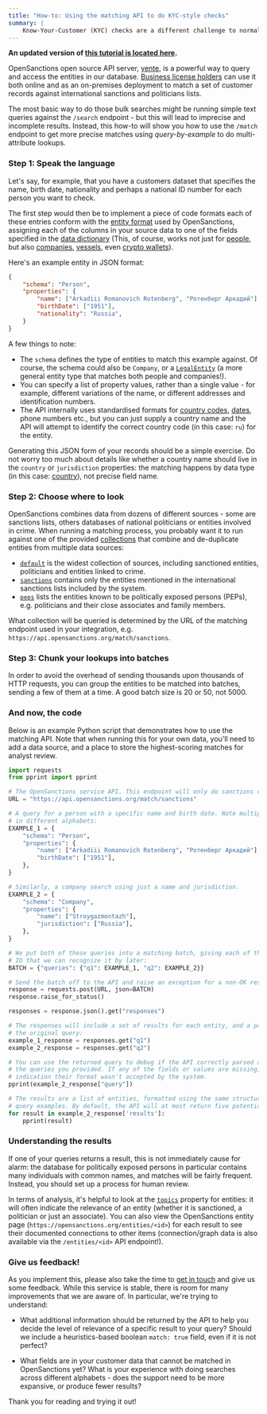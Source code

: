```yaml
---
title: "How-to: Using the matching API to do KYC-style checks"
summary: |
    Know-Your-Customer (KYC) checks are a different challenge to normal text searches: your query is supposed to describe a person or company in some detail to allow the OpenSanctions API to check if that entity (or a similar one) is flagged.
---
```


**An updated version of [this tutorial is located here](/docs/api/matching/).**

OpenSanctions open source API server, [yente](/docs/yente/), is a powerful way to query and access the entities in our database. [Business license holders](/licensing) can use it both online and as an on-premises deployment to match a set of customer records against international sanctions and politicians lists.

The most basic way to do those bulk searches might be running simple text queries against the `/search` endpoint - but this will lead to imprecise and incomplete results. Instead, this how-to will show you how to use the `/match` endpoint to get more precise matches using *query-by-example* to do multi-attribute lookups.

### Step 1: Speak the language

Let's say, for example, that you have a customers dataset that specifies the name, birth date, nationality and perhaps a national ID number for each person you want to check. 

The first step would then be to implement a piece of code formats each of these entries conform with the [entity format](/docs/entities/) used by OpenSanctions, assigning each of the columns in your source data to one of the fields specified in the [data dictionary](/reference) (This, of course, works not just for [people](/reference/#schema.Person), but also [companies](/reference/#schema.Company), [vessels](/reference/#schema.Vessel), even [crypto wallets](/reference/#schema.CryptoWallet)).

Here's an example entity in JSON format:

```json
{
    "schema": "Person",
    "properties": {
        "name": ["Arkadiii Romanovich Rotenberg", "Ротенберг Аркадий"],
        "birthDate": ["1951"],
        "nationality": "Russia",
    }
}
```

A few things to note:

* The `schema` defines the type of entities to match this example against. Of course, the schema could also be `Company`, or a [`LegalEntity`](/reference/#schema.LegalEntity) (a more general entity type that matches both people and companies!).
* You can specify a list of property values, rather than a single value - for example, different variations of the name, or different addresses and identification numbers.
* The API internally uses standardised formats for [country codes](/reference#type.country), [dates](/reference#type.date), phone numbers etc., but you can just supply a country name and the API will attempt to identify the correct country code (in this case: `ru`) for the entity.

Generating this JSON form of your records should be a simple exercise. Do not worry too much about details like whether a country name should live in the `country` or `jurisdiction` properties: the matching happens by data type (in this case: [country](/reference#type.country)), not precise field name.

### Step 2: Choose where to look

OpenSanctions combines data from dozens of different sources - some are sanctions lists, others databases of national politicians or entities involved in crime. When running a matching process, you probably want it to run against one of the provided [collections](/datasets) that combine and de-duplicate entities from multiple data sources:

* [`default`](/datasets/default/) is the widest collection of sources, including sanctioned entities, politicians and entities linked to crime.
* [`sanctions`](/datasets/sanctions/) contains only the entities mentioned in the international sanctions lists included by the system.
* [`peps`](/datasets/peps/) lists the entities known to be politically exposed persons (PEPs), e.g. politicians and their close associates and family members.

What collection will be queried is determined by the URL of the matching endpoint used in your integration, e.g. `https://api.opensanctions.org/match/sanctions`.

### Step 3: Chunk your lookups into batches

In order to avoid the overhead of sending thousands upon thousands of HTTP requests, you can group the entities to be matched into batches, sending a few of them at a time. A good batch size is 20 or 50, not 5000. 

### And now, the code

Below is an example Python script that demonstrates how to use the matching API. Note that when running this for your own data, you'll need to add a data source, and a place to store the highest-scoring matches for analyst review.

```python
import requests
from pprint import pprint

# The OpenSanctions service API. This endpoint will only do sanctions checks.
URL = "https://api.opensanctions.org/match/sanctions"

# A query for a person with a specific name and birth date. Note multiple names given 
# in different alphabets:
EXAMPLE_1 = {
    "schema": "Person",
    "properties": {
        "name": ["Arkadiii Romanovich Rotenberg", "Ротенберг Аркадий"],
        "birthDate": ["1951"],
    },
}

# Similarly, a company search using just a name and jurisdiction.
EXAMPLE_2 = {
    "schema": "Company",
    "properties": {
        "name": ["Stroygazmontazh"],
        "jurisdiction": ["Russia"],
    },
}

# We put both of these queries into a matching batch, giving each of them an
# ID that we can recognize it by later:
BATCH = {"queries": {"q1": EXAMPLE_1, "q2": EXAMPLE_2}}

# Send the batch off to the API and raise an exception for a non-OK response code.
response = requests.post(URL, json=BATCH)
response.raise_for_status()

responses = response.json().get("responses")

# The responses will include a set of results for each entity, and a parsed version of
# the original query:
example_1_response = responses.get("q1")
example_2_response = responses.get("q2")

# You can use the returned query to debug if the API correctly parsed and interpreted 
# the queries you provided. If any of the fields or values are missing, it's an
# indication their format wasn't accepted by the system.
pprint(example_2_response["query"])

# The results are a list of entities, formatted using the same structure as your
# query examples. By default, the API will at most return five potential matches.
for result in example_2_response['results']:
    pprint(result)
```

### Understanding the results

If one of your queries returns a result, this is not immediately cause for alarm: the database for politically exposed persons in particular contains many individuals with common names, and matches will be fairly frequent. Instead, you should set up a process for human review.

In terms of analysis, it's helpful to look at the [`topics`](/reference/#type.topic) property for entities: it will often indicate the relevance of an entity (whether it is sanctioned, a politician or just an associate). You can also view the OpenSanctions entity page (`https://opensanctions.org/entities/<id>`) for each result to see their documented connections to other items (connection/graph data is also available via the `/entities/<id>` API endpoint!).

### Give us feedback!

As you implement this, please also take the time to [get in touch](/contact/) and give us some feedback. While this service is stable, there is room for many improvements that we are aware of. In particular, we're trying to understand:

* What additional information should be returned by the API to help you decide the level of relevance of a specific result to your query? Should we include a heuristics-based boolean `match: true` field, even if it is not perfect?

* What fields are in your customer data that cannot be matched in OpenSanctions yet? What is your experience with doing searches across different alphabets - does the support need to be more expansive, or produce fewer results?

Thank you for reading and trying it out!